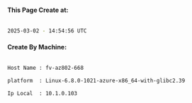 
   
#### This Page Create at:

```bash

2025-03-02 - 14:54:56 UTC

```

#### Create By Machine:

```bash

Host Name : fv-az802-668

platform  : Linux-6.8.0-1021-azure-x86_64-with-glibc2.39

Ip Local  : 10.1.0.103

```

